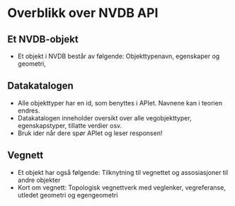 # Overblikk over NVDB API

## Et NVDB-objekt

* Et objekt i NVDB består av følgende: Objekttypenavn, egenskaper og geometri, 

## Datakatalogen


* Alle objekttyper har en id, som benyttes i APIet. Navnene kan i teorien endres.
* Datakatalogen inneholder oversikt over alle vegobjekttyper, egenskapstyper, tillatte verdier osv.
* Bruk ider når dere spør APIet og leser responsen!

## Vegnett 

* Et objekt har også følgende: Tilknytning til vegnettet og assosiasjoner til andre objekter
* Kort om vegnett: Topologisk vegnettverk med veglenker, vegreferanse, utledet geometri og egengeometri
